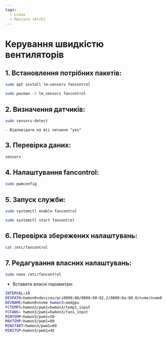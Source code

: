 ```yaml
---
tags:
  - Linux
  - Manjaro (Arch)
---
```


# Керування швидкістю вентиляторів

## 1. Встановлення потрібних пакетів:
```bash
sudo apt install lm-sensors fancontrol
```
```bash
sudo pacman -S lm_sensors fancontrol
```

## 2. Визначення датчиків:
```bash
sudo sensors-detect
```
    - Відповідати на всі питання "yes"

## 3. Перевірка даних:
```bash
sensors
```

## 4. Налаштування fancontrol:
```bash
sudo pwmconfig
```

## 5. Запуск служби:
```bash
sudo systemctl enable fancontrol
```
```bash
sudo systemctl start fancontrol
```

## 6. Перевірка збережених налаштувань:
```bash
cat /etc/fancontrol
```

## 7. Редагування власних налаштувань:
```bash
sudo nano /etc/fancontrol
```

- Вставити власні параметри:
 
```bash
INTERVAL=10  
DEVPATH=hwmon0=devices/pci0000:00/0000:00:02.2/0000:0a:00.0/nvme/nvme0 hwmon3=devi>  
DEVNAME=hwmon0=nvme hwmon3=amdgpu  
FCTEMPS=hwmon3/pwm1=hwmon3/temp1_input  
FCFANS= hwmon3/pwm1=hwmon3/fan1_input  
MINTEMP=hwmon3/pwm1=50  
MAXTEMP=hwmon3/pwm1=80  
MINSTART=hwmon3/pwm1=60  
MINSTOP=hwmon3/pwm1=45
```